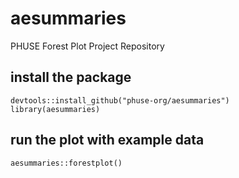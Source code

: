 # aesummaries
PHUSE Forest Plot Project Repository

## install the package

```{r}
devtools::install_github("phuse-org/aesummaries")
library(aesummaries)
```

## run the plot with example data


```{r}
aesummaries::forestplot()
```